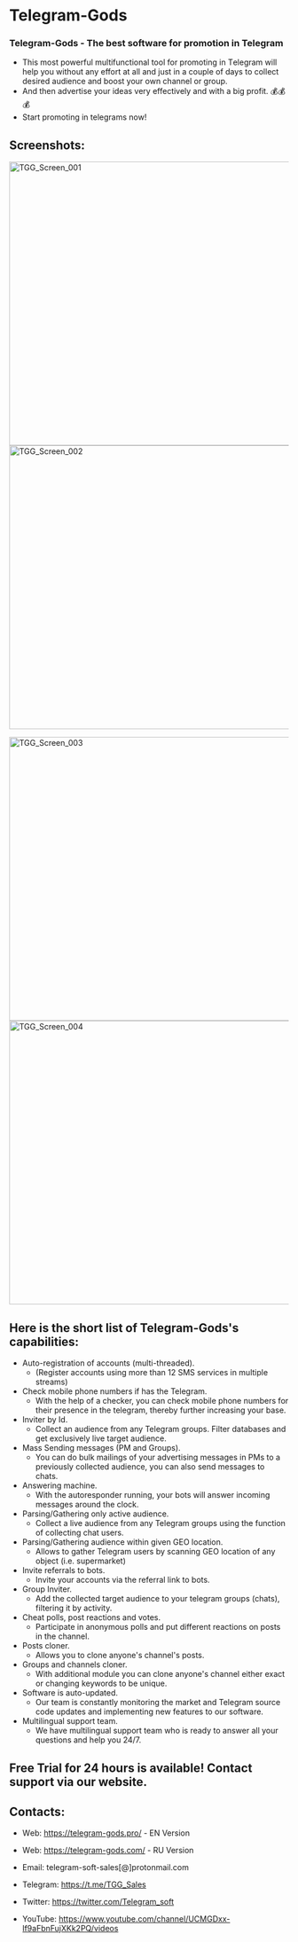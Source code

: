 # Telegram-Gods


### Telegram-Gods - The best software for promotion in Telegram
- This most powerful multifunctional tool for promoting in Тelegram will help you without any effort at all and just in a couple of days to collect desired audience and boost your own channel or group. 
- And then advertise your ideas very effectively and with a big profit. 💰💰💰
- Start promoting in telegrams now!


## Screenshots:

<img align="center" width="512" alt="TGG_Screen_001" src="https://user-images.githubusercontent.com/94137664/180645000-8a129a5c-f13b-4508-903f-be840a84c154.png">  <img align="center" width="512" alt="TGG_Screen_002" src="https://user-images.githubusercontent.com/94137664/180644995-aec1e24a-a38f-4dbc-8ed3-4335e919297f.png">

<img align="center" width="512" alt="TGG_Screen_003" src="https://user-images.githubusercontent.com/94137664/180644991-1e3afaf3-31e6-43dc-9877-5efbc2b9449b.png">  <img align="center" width="512" alt="TGG_Screen_004" src="https://user-images.githubusercontent.com/94137664/180644987-fdf85963-75d2-46b7-b365-cdccb6712edd.png">

## Here is the short list of Telegram-Gods's capabilities:

- Auto-registration of accounts (multi-threaded).
   *  (Register accounts using more than 12 SMS services in multiple streams)
- Check mobile phone numbers if has the Telegram. 
   *  With the help of a checker, you can check mobile phone numbers for their presence in the telegram, thereby further increasing your base.
- Inviter by Id.
   *  Collect an audience from any Telegram groups. Filter databases and get exclusively live target audience.
- Mass Sending messages (PM and Groups).
   *  You can do bulk mailings of your advertising messages in PMs to a previously collected audience, you can also send messages to chats.
- Answering machine.
   *  With the autoresponder running, your bots will answer incoming messages around the clock.
- Parsing/Gathering only active audience.
   *  Collect a live audience from any Telegram groups using the function of collecting chat users.
- Parsing/Gathering audience within given GEO location.
   *  Allows to gather Telegram users by scanning GEO location of any object (i.e. supermarket)
- Invite referrals to bots.
   *  Invite your accounts via the referral link to bots.
- Group Inviter.
   *  Add the collected target audience to your telegram groups (chats), filtering it by activity.
- Cheat polls, post reactions and votes.
   *  Participate in anonymous polls and put different reactions on posts in the channel.
- Posts cloner.
   *  Allows you to clone anyone's channel's posts.
- Groups and channels cloner.
   *  With additional module you can clone anyone's channel either exact or changing keywords to be unique.
- Software is auto-updated.
   *  Our team is constantly monitoring the market and Telegram source code updates and implementing new features to our software.
- Multilingual support team.
   *  We have multilingual support team who is ready to answer all your questions and help you 24/7.

##
##  Free Trial for 24 hours is available! Contact support via our website.


##  Contacts:
- Wеb: https://telegram-gods.pro/ - EN Version
- Wеb: https://telegram-gods.com/ - RU Version

- Email: telegram-soft-sales[@]prоtonmail.cоm
- Telegram: https://t.me/TGG_Sales
- Twitter: https://twitter.com/Telegram_soft
- YouTube: https://www.youtube.com/channel/UCMGDxx-lf9aFbnFujXKk2PQ/videos





